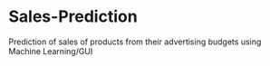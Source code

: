 # Sales-Prediction

Prediction of  sales of products from their advertising budgets using Machine Learning/GUI
